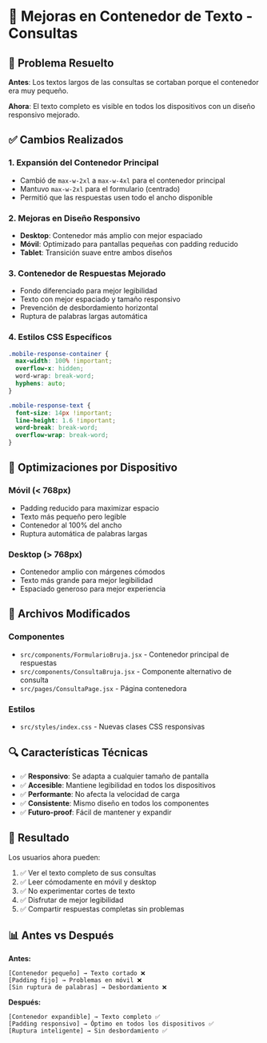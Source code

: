 # 📱 Mejoras en Contenedor de Texto - Consultas

## 🔧 Problema Resuelto

**Antes**: Los textos largos de las consultas se cortaban porque el contenedor era muy pequeño.

**Ahora**: El texto completo es visible en todos los dispositivos con un diseño responsivo mejorado.

## ✅ Cambios Realizados

### 1. **Expansión del Contenedor Principal**
- Cambió de `max-w-2xl` a `max-w-4xl` para el contenedor principal
- Mantuvo `max-w-2xl` para el formulario (centrado)
- Permitió que las respuestas usen todo el ancho disponible

### 2. **Mejoras en Diseño Responsivo**
- **Desktop**: Contenedor más amplio con mejor espaciado
- **Móvil**: Optimizado para pantallas pequeñas con padding reducido
- **Tablet**: Transición suave entre ambos diseños

### 3. **Contenedor de Respuestas Mejorado**
- Fondo diferenciado para mejor legibilidad
- Texto con mejor espaciado y tamaño responsivo
- Prevención de desbordamiento horizontal
- Ruptura de palabras largas automática

### 4. **Estilos CSS Específicos**
```css
.mobile-response-container {
  max-width: 100% !important;
  overflow-x: hidden;
  word-wrap: break-word;
  hyphens: auto;
}

.mobile-response-text {
  font-size: 14px !important;
  line-height: 1.6 !important;
  word-break: break-word;
  overflow-wrap: break-word;
}
```

## 📱 Optimizaciones por Dispositivo

### **Móvil (< 768px)**
- Padding reducido para maximizar espacio
- Texto más pequeño pero legible
- Contenedor al 100% del ancho
- Ruptura automática de palabras largas

### **Desktop (> 768px)**
- Contenedor amplio con márgenes cómodos
- Texto más grande para mejor legibilidad
- Espaciado generoso para mejor experiencia

## 🎯 Archivos Modificados

### **Componentes**
- `src/components/FormularioBruja.jsx` - Contenedor principal de respuestas
- `src/components/ConsultaBruja.jsx` - Componente alternativo de consulta
- `src/pages/ConsultaPage.jsx` - Página contenedora

### **Estilos**
- `src/styles/index.css` - Nuevas clases CSS responsivas

## 🔍 Características Técnicas

- ✅ **Responsivo**: Se adapta a cualquier tamaño de pantalla
- ✅ **Accesible**: Mantiene legibilidad en todos los dispositivos
- ✅ **Performante**: No afecta la velocidad de carga
- ✅ **Consistente**: Mismo diseño en todos los componentes
- ✅ **Futuro-proof**: Fácil de mantener y expandir

## 🚀 Resultado

Los usuarios ahora pueden:
1. ✅ Ver el texto completo de sus consultas
2. ✅ Leer cómodamente en móvil y desktop
3. ✅ No experimentar cortes de texto
4. ✅ Disfrutar de mejor legibilidad
5. ✅ Compartir respuestas completas sin problemas

## 📊 Antes vs Después

**Antes:**
```
[Contenedor pequeño] → Texto cortado ❌
[Padding fijo] → Problemas en móvil ❌
[Sin ruptura de palabras] → Desbordamiento ❌
```

**Después:**
```
[Contenedor expandible] → Texto completo ✅
[Padding responsivo] → Óptimo en todos los dispositivos ✅
[Ruptura inteligente] → Sin desbordamiento ✅
```
